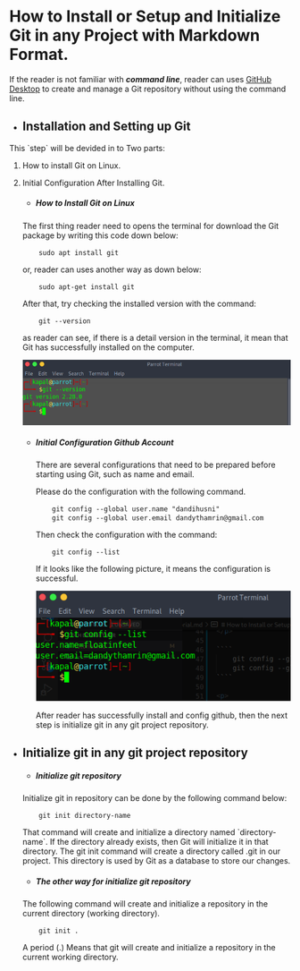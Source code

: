 # How to Install or Setup and Initialize Git in any Project with Markdown Format. 

If the reader is not familiar with **_command line_**, reader can uses       [GitHub Desktop](https://desktop.github.com)  to create and manage a Git repository without using the command line.

- ## Installation and Setting up Git
<p> This `step` will be devided in to Two parts: </p>

1. How to install Git on Linux.
2. Initial Configuration After Installing Git.

    - ##### How to Install Git on Linux

    <p> The first thing reader need to opens the terminal for download the Git package by writing this code down below: </p>

    ````
        sudo apt install git
    ````
    <p> or, reader can uses another way as down below: </p> 

    ````
        sudo apt-get install git
    ````

    <p> After that, try checking the installed version with the command:</p>

    ```
        git --version
    ```
    <p> as reader can see, if there is a detail version in the terminal, it mean that Git has successfully installed on the computer. </p>

    ![git version](versions.png)

    - ##### Initial Configuration Github Account

        <p>
            There are several configurations that need to be prepared before starting using Git, such as name and email.
        </p>

        <p>
            Please do the configuration with the following command.
        </p>

        ````
            git config --global user.name "dandihusni"
            git config --global user.email dandythamrin@gmail.com
        ````

        <p>
            Then check the configuration with the command:
        </p>

        ````
            git config --list
        ````

        <p>
            If it looks like the following picture, it means the configuration is successful.
        </p>

        ![git config](config.png)

        <p> After reader has successfully install and config github, then the next step is initialize git in any git project repository.</p>
    
- ## Initialize git in any git project repository

    - ##### Initialize git repository

    <p>Initialize git in repository can be done by the following command below:</p>

    ````
        git init directory-name
    ````
    
    <p>That command will create and initialize a directory named `directory-name`. If the directory already exists, then Git will initialize it in that directory. The git init command will create a directory called .git in our project. This directory is used by Git as a database to store our changes. </p>

    - ##### The other way for initialize git repository

    <p> The following command will create and initialize a repository in the current directory (working directory). 
    </p>

    ````
        git init .
    ````

    <p> A period (.) Means that git will create and initialize a repository in the current working directory. </p>







